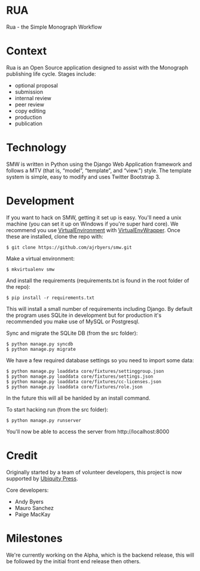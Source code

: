# RUA
Rua - the Simple Monograph Workflow

# Context
Rua is an Open Source application designed to assist with the Monograph publishing life cycle. Stages include:

- optional proposal
- submission
- internal review
- peer review
- copy editing
- production
- publication

# Technology
SMW is written in Python using the Django Web Application framework and follows a MTV (that is, “model”, “template”, and “view.”) style. The template system is simple, easy to modify and uses Twitter Bootstrap 3.

# Development
If you want to hack on SMW, getting it set up is easy. You'll need a unix machine (you can set it up on Windows if you're super hard core). We recommend you use [VirtualEnvironment](https://virtualenv.pypa.io/en/latest/) with [VirtualEnvWrapper](https://virtualenvwrapper.readthedocs.org/en/latest/). Once these are installed, clone the repo with:

	$ git clone https://github.com/ajrbyers/smw.git

Make a virtual environment:

	$ mkvirtualenv smw

And install the requirements (requirements.txt is found in the root folder of the repo):

	$ pip install -r requirements.txt

This will install a small number of requirements including Django. By default the program uses SQLite in development but for production it's recommended you make use of MySQL or Postgresql.

Sync and migrate the SQLite DB (from the src folder):

	$ python manage.py syncdb
	$ python manage.py migrate

We have a few required database settings so you need to import some data:

	$ python manage.py loaddata core/fixtures/settinggroup.json
	$ python manage.py loaddata core/fixtures/settings.json
	$ python manage.py loaddata core/fixtures/cc-licenses.json
	$ python manage.py loaddata core/fixtures/role.json

In the future this will all be hanlded by an install command.

To start hacking run (from the src folder):

	$ python manage.py runserver

You'll now be able to access the server from http://localhost:8000

# Credit
Originally started by a team of volunteer developers, this project is now supported by [Ubiquity Press](http://ubiquitypress.com/).

Core developers:

- Andy Byers
- Mauro Sanchez
- Paige MacKay

# Milestones
We're currently working on the Alpha, which is the backend release, this will be followed by the initial front end release then others.
